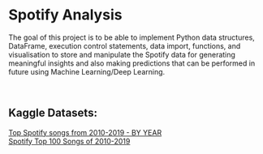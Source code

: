 # Spotify Analysis

The goal of this project is to be able to implement Python data structures, DataFrame, execution control statements, data import, functions, 
and visualisation to store and manipulate the Spotify data for generating meaningful insights and also making predictions that can be performed 
in future using Machine Learning/Deep Learning.

<br/>

## Kaggle Datasets: <br/>
[Top Spotify songs from 2010-2019 - BY YEAR](https://www.kaggle.com/datasets/leonardopena/top-spotify-songs-from-20102019-by-year) <br>
[Spotify Top 100 Songs of 2010-2019](https://www.kaggle.com/datasets/muhmores/spotify-top-100-songs-of-20152019)
